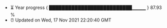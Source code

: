 - ⏳ Year progress { ██████████████████████████▁▁▁▁ } 87.93 %
- ⏰ Updated on Wed, 17 Nov 2021 22:20:40 GMT

